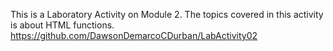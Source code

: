 This is a Laboratory Activity on Module 2.
The topics covered in this activity is about HTML functions.
https://github.com/DawsonDemarcoCDurban/LabActivity02  
